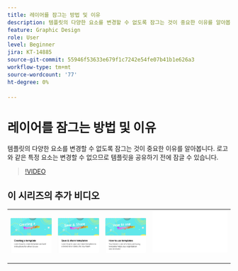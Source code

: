 ```yaml
---
title: 레이어를 잠그는 방법 및 이유
description: 템플릿의 다양한 요소를 변경할 수 없도록 잠그는 것이 중요한 이유를 알아봅니다.
feature: Graphic Design
role: User
level: Beginner
jira: KT-14885
source-git-commit: 55946f53633e679f1c7242e54fe07b41b1e626a3
workflow-type: tm+mt
source-wordcount: '77'
ht-degree: 0%

---
```


# 레이어를 잠그는 방법 및 이유

템플릿의 다양한 요소를 변경할 수 없도록 잠그는 것이 중요한 이유를 알아봅니다. 로고와 같은 특정 요소는 변경할 수 없으므로 템플릿을 공유하기 전에 잠글 수 있습니다.

>[!VIDEO](https://video.tv.adobe.com/v/3427095?quality=12&learn=on&hidetitle=true)

## 이 시리즈의 추가 비디오

<table style="table-layout:fixed">
<tr>
   <td>
         <a href="create-templates.md">
            <img alt="템플릿 만들기" src="assets/create-template.png" />
         </a>
   </td>
   <td>
         <a href="share-templates.md">
            <img alt="템플릿 저장 및 공유" src="assets/share-templates.png" />
         </a>
   </td>
   <td>
         <a href="use-templates.md">
            <img alt="템플릿 사용 방법" src="assets/use-templates.png" />
         </a>
   </td>
   <td>
      <img alt="스페이서" src="../assets/Whitespacer.png" />
      <div>
      <br>
   </td>
</tr>
</table>
